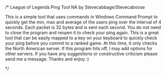 /*
League of Legends Ping Tool NA by Stevecabbage/Stevecaboose

This is a simple tool that uses commands in Windows Command Prompt to
quickly get the min, max and average of the users ping over the interval
of 4 seconds. Each packet is 32 bytes and is sent each second. You do not
need to close the program and reopen it to check your ping again. This is
a great tool that can be easily mapped to a key on your keyboard to quickly
check your ping before you commit to a ranked game. At this time, it only checks
the North American server. If this program hits off, I may add options for other
servers. If you have any suggestions or constructive criticism please send me a message.
Thanks and enjoy :)


*/
